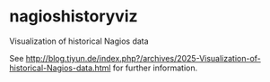 # nagioshistoryviz

Visualization of historical Nagios data

See http://blog.tiyun.de/index.php?/archives/2025-Visualization-of-historical-Nagios-data.html for further information.

